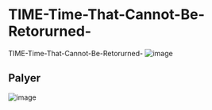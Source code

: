 # TIME-Time-That-Cannot-Be-Retorurned-
TIME-Time-That-Cannot-Be-Retorurned-
![image](https://github.com/user-attachments/assets/fcf3d67d-b723-44bc-8f00-77ce2ddde91f)

## Palyer
![image](https://github.com/user-attachments/assets/2f0ecb0a-35fd-4b3d-98a9-31f745900fef)
